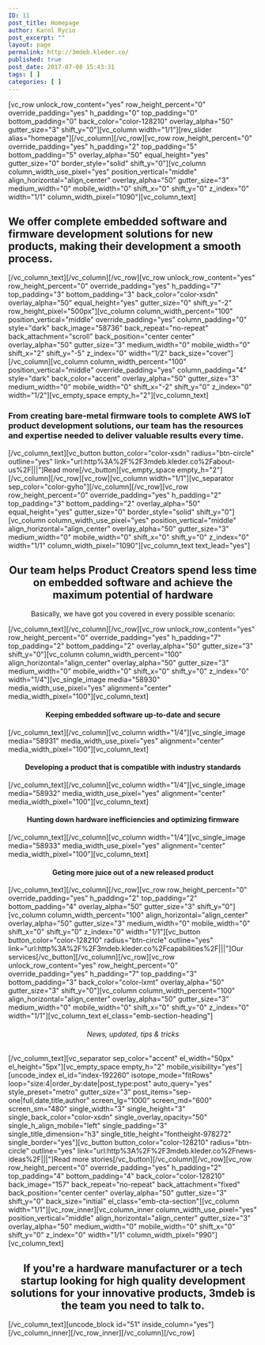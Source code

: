 ```yaml
---
ID: 11
post_title: Homepage
author: Karol Rycio
post_excerpt: ""
layout: page
permalink: http://3mdeb.kleder.co/
published: true
post_date: 2017-07-08 15:43:31
tags: [ ]
categories: [ ]
---
```

[vc_row unlock_row_content="yes" row_height_percent="0" override_padding="yes" h_padding="0" top_padding="0" bottom_padding="0" back_color="color-128210" overlay_alpha="50" gutter_size="3" shift_y="0"][vc_column width="1/1"][rev_slider alias="homepage"][/vc_column][/vc_row][vc_row row_height_percent="0" override_padding="yes" h_padding="2" top_padding="5" bottom_padding="5" overlay_alpha="50" equal_height="yes" gutter_size="0" border_style="solid" shift_y="0"][vc_column column_width_use_pixel="yes" position_vertical="middle" align_horizontal="align_center" overlay_alpha="50" gutter_size="3" medium_width="0" mobile_width="0" shift_x="0" shift_y="0" z_index="0" width="1/1" column_width_pixel="1090"][vc_column_text]<h2>We offer complete embedded software and firmware development solutions for new products, making their development a smooth process. </h2>
[/vc_column_text][/vc_column][/vc_row][vc_row unlock_row_content="yes" row_height_percent="0" override_padding="yes" h_padding="7" top_padding="3" bottom_padding="3" back_color="color-xsdn" overlay_alpha="50" equal_height="yes" gutter_size="0" shift_y="-2" row_height_pixel="500px"][vc_column column_width_percent="100" position_vertical="middle" override_padding="yes" column_padding="0" style="dark" back_image="58736" back_repeat="no-repeat" back_attachment="scroll" back_position="center center" overlay_alpha="50" gutter_size="3" medium_width="0" mobile_width="0" shift_x="2" shift_y="-5" z_index="0" width="1/2" back_size="cover"][/vc_column][vc_column column_width_percent="100" position_vertical="middle" override_padding="yes" column_padding="4" style="dark" back_color="accent" overlay_alpha="50" gutter_size="3" medium_width="0" mobile_width="0" shift_x="-2" shift_y="0" z_index="0" width="1/2"][vc_empty_space empty_h="2"][vc_column_text]<h3>From creating bare-metal firmware tools to complete AWS IoT product development solutions, our team has the resources and expertise needed to deliver valuable results every time. </h3>
[/vc_column_text][vc_button button_color="color-xsdn" radius="btn-circle" outline="yes" link="url:http%3A%2F%2F3mdeb.kleder.co%2Fabout-us%2F|||"]Read more[/vc_button][vc_empty_space empty_h="2"][/vc_column][/vc_row][vc_row][vc_column width="1/1"][vc_separator sep_color="color-gyho"][/vc_column][/vc_row][vc_row row_height_percent="0" override_padding="yes" h_padding="2" top_padding="3" bottom_padding="2" overlay_alpha="50" equal_height="yes" gutter_size="0" border_style="solid" shift_y="0"][vc_column column_width_use_pixel="yes" position_vertical="middle" align_horizontal="align_center" overlay_alpha="50" gutter_size="3" medium_width="0" mobile_width="0" shift_x="0" shift_y="0" z_index="0" width="1/1" column_width_pixel="1090"][vc_column_text text_lead="yes"]<h2 style="text-align: center">Our team helps Product Creators spend less time on embedded software and achieve the maximum potential of hardware</h2>
<p style="text-align: center">
  Basically, we have got you covered in every possible scenario:</p>
[/vc_column_text][/vc_column][/vc_row][vc_row unlock_row_content="yes" row_height_percent="0" override_padding="yes" h_padding="7" top_padding="2" bottom_padding="2" overlay_alpha="50" gutter_size="3" shift_y="0"][vc_column column_width_percent="100" align_horizontal="align_center" overlay_alpha="50" gutter_size="3" medium_width="0" mobile_width="0" shift_x="0" shift_y="0" z_index="0" width="1/4"][vc_single_image media="58930" media_width_use_pixel="yes" alignment="center" media_width_pixel="100"][vc_column_text]<h4 style="text-align: center">Keeping embedded software up-to-date and secure</h4>
[/vc_column_text][/vc_column][vc_column width="1/4"][vc_single_image media="58931" media_width_use_pixel="yes" alignment="center" media_width_pixel="100"][vc_column_text]<h4 style="text-align: center">Developing a product that is compatible with industry standards</h4>
[/vc_column_text][/vc_column][vc_column width="1/4"][vc_single_image media="58932" media_width_use_pixel="yes" alignment="center" media_width_pixel="100"][vc_column_text]<h4 style="text-align: center">Hunting down hardware inefficiencies and optimizing firmware</h4>
[/vc_column_text][/vc_column][vc_column width="1/4"][vc_single_image media="58933" media_width_use_pixel="yes" alignment="center" media_width_pixel="100"][vc_column_text]<h4 style="text-align: center">Geting more juice out of a new released product</h4>
[/vc_column_text][/vc_column][/vc_row][vc_row row_height_percent="0" override_padding="yes" h_padding="2" top_padding="2" bottom_padding="4" overlay_alpha="50" gutter_size="3" shift_y="0"][vc_column column_width_percent="100" align_horizontal="align_center" overlay_alpha="50" gutter_size="3" medium_width="0" mobile_width="0" shift_x="0" shift_y="0" z_index="0" width="1/1"][vc_button button_color="color-128210" radius="btn-circle" outline="yes" link="url:http%3A%2F%2F3mdeb.kleder.co%2Fcapabilities%2F|||"]Our services[/vc_button][/vc_column][/vc_row][vc_row unlock_row_content="yes" row_height_percent="0" override_padding="yes" h_padding="7" top_padding="3" bottom_padding="3" back_color="color-lxmt" overlay_alpha="50" gutter_size="3" shift_y="0"][vc_column column_width_percent="100" align_horizontal="align_center" overlay_alpha="50" gutter_size="3" medium_width="0" mobile_width="0" shift_x="0" shift_y="0" z_index="0" width="1/1"][vc_column_text el_class="emb-section-heading"]
<h6 style="text-align: center">
  News, updated, tips &amp; tricks</h6>
[/vc_column_text][vc_separator sep_color="accent" el_width="50px" el_height="5px"][vc_empty_space empty_h="2" mobile_visibility="yes"][uncode_index el_id="index-192260" isotope_mode="fitRows" loop="size:4|order_by:date|post_type:post" auto_query="yes" style_preset="metro" gutter_size="3" post_items="sep-one|full,date,title,author" screen_lg="1000" screen_md="600" screen_sm="480" single_width="3" single_height="3" single_back_color="color-xsdn" single_overlay_opacity="50" single_h_align_mobile="left" single_padding="3" single_title_dimension="h3" single_title_height="fontheight-978272" single_border="yes"][vc_button button_color="color-128210" radius="btn-circle" outline="yes" link="url:http%3A%2F%2F3mdeb.kleder.co%2Fnews-ideas%2F|||"]Read more stories[/vc_button][/vc_column][/vc_row][vc_row row_height_percent="0" override_padding="yes" h_padding="2" top_padding="4" bottom_padding="4" back_color="color-128210" back_image="157" back_repeat="no-repeat" back_attachment="fixed" back_position="center center" overlay_alpha="50" gutter_size="3" shift_y="0" back_size="initial" el_class="emb-cta-section"][vc_column width="1/1"][vc_row_inner][vc_column_inner column_width_use_pixel="yes" position_vertical="middle" align_horizontal="align_center" gutter_size="3" overlay_alpha="50" medium_width="0" mobile_width="0" shift_x="0" shift_y="0" z_index="0" width="1/1" column_width_pixel="990"][vc_column_text]
<h2 style="text-align: center">
  If you're a hardware manufacturer or a tech startup looking for high quality development solutions for your innovative products, 3mdeb is the team you need to talk to.</h2>
[/vc_column_text][uncode_block id="51" inside_column="yes"][/vc_column_inner][/vc_row_inner][/vc_column][/vc_row]